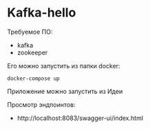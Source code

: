 # Kafka-hello

Требуемое ПО:

- kafka
- zookeeper

Его можно запустить из папки docker:
```
docker-compose up
```

Приложение можно запустить из Идеи

Просмотр эндпоинтов:

- http://localhost:8083/swagger-ui/index.html

